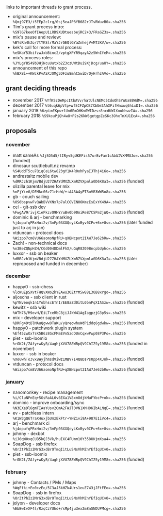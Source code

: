 
links to important threads to grant process.

* original announcement: `%Qmj97E3/i5EEp2c1rg/0sj5eaJP3YB682rJTvRWuvB0=.sha256`
* Tim's grant process intro: `%S9lG7keeOfIAepU1LRD9XUDtuesbejRC2+3/FRaGZ3s=.sha256`
* mix's pause and review: `%BYsRn4hZo/7tYKSlrMaYJrGEQlGYaZnhejVvMT3KV/w=.sha256`
* kek's call for more formal process: `%eSKaY53bifzwJxbBinc2/vptgXPYR9qayA2z5WnIfeM=.sha256`
* mix's process roles: `%JYLgY8549bDHjNcuUutxb2Z3czUWtDui9XjDcg/uaUY=.sha256`
* announcement of this repo `%hBX8i++KWckPvASXJOMg5DFzu8mhC5wiD/OyHrhzAVo=.sha256`

## grant deciding threads

* november 2017 `%YfKSzDeMpcItbAVv/hatUlcNEMc5CdoOhSYuUa8BWdM=.sha256`
* december 2017 `%t6uqk6pV4p+wfSCFZpCB7XbUe2AhXPifHnxwq6hLxDI=.sha256`
* january 2018 `%6zpLmEKpwrlUn6EmOHKv0WIDzsr8ncdKW1XoubhwzIA=.sha256`
* february 2018 `%S9kouPjQh4w8+P2s26kW6getgpZeSKc3OhxTmXU1EcA=.sha256`

## proposals

### november

* matt sameAs `%JjSO5d5/lIRyv5gUKEFis57urBvFam1cAbAIVXMMGJo=.sha256` (funded)
* dinosaur scuttlebutt.nz revamp `%S4UddT5cu7QiqCeL6tw823gY1K4R0ohPyaIJThj4i6o=.sha256`
* andrestaltz mobile dev `%dRRJzh1KjmVBdjU27ZHAYdMXZLXmRZVXpmla0D6K8aI=.sha256` (funded)
* olizilla parental leave for mix `%nFjYiv0/DEMkc06z71rHeW/+iA43A4yPT8oVB3WW5o8=.sha256`
* gb - couch sailing `%OS0bspvwFvQWbBVVXNx7p7alCGVEN06KmzEsExYK49A=.sha256`
* cel - git-ssb dev `%FwgAV9rivjXiePkzvO9HY/uBv0b90miReB7CSPm2jWQ=.sha256` (funded)
* dominic & arj - benchmarking `%j4opufqPRxHoi2v/3mFp03XGQcyLKxByv0CPu+6x+8s=.sha256` (later funded just to arj in jan)
* vtduncan - protocol docs `%Wizpo7cm8VU66aomoNpfRU+qXBNcpot2IAW7Je62bRw=.sha256`
* Zach! - non-technical docs `%n3BeZQNpHZH/CGd004DDmlFhX/uGqR8Z09BncpbUphc=.sha256`
* luxxor - ssb on beaker `%dRRJzh1KjmVBdjU27ZHAYdMXZLXmRZVXpmla0D6K8aI=.sha256` (later reproposed and funded in december)

### december

* happy0 - ssb-chess `%lcWuEpSXVtFHQvXWo2kYEAwu3OZtYM5w88L3OB8xrgo=.sha256`
* aljoscha - ssb client in rust `%pYNveoqk1n1YobhscETnI/EE8aZd0itL0bnPqXIASzw=.sha256` (funded)
* kewitz - ssb wiki `%WTh76/M9ovH/EiLTceRbC8jiJJkW41AgIagpzjG3p5s=.sha256`
* mix - developer support `%DRFg49tBlMAuQgww0TaKu/yQreowhuWdP1ddq6gdwkw=.sha256` (funded)
* happy0 - patchwork plugin system `%Ef45zwOx7sK5B6z8GcFMaEVn5zdDUnCqxwPwp08P3Po=.sha256`
* piet - ssb-loomio `%rGK2t/ZAfy+wKyB/4aghjXVU788WRpQV9ChIZSy19M8=.sha256` (funded in november)
* luxxor - ssb in beaker `%XouwhTo3vxBWyjhmsdViwz1MBV7I4Q8DsPs0pp4XJnk=.sha256` (funded)
* vtduncan - protocol docs `%Wizpo7cm8VU66aomoNpfRU+qXBNcpot2IAW7Je62bRw=.sha256` (funded)

### january

* nanomonkey - recipe management `%i/CluNPnEq+5GsRaAL6v6EXa1V8xm8djkMuFYbcP+ok=.sha256` (funded)
* dominic - improve onboarding/sync `%N3EXe9l6gmTIAaYUsv2OmA2FWJl0VN1XMH0KIbALNqE=.sha256` (funded)
* ev - patchless intern `%K1W3gQ6TraX4uxjbUmzEkFtr+YNZ1vi9A+987E1iVc4=.sha256`
* arj - benchmark ci `%j4opufqPRxHoi2v/3mFp03XGQcyLKxByv0CPu+6x+8s=.sha256` (funded)
* johnny - dexbot `%iJ0qW0xqCUB5kQJ3Vk/huIXC4FUmm10Y358UKjmXsa4=.sha256`
* SoapDog - ssb firefox `%OrZtPhIz2MrG3xdBrOTmqIitLuSNsVhMZnYEfIqUCv0=.sha256`
* piet - ssb-loomio `%rGK2t/ZAfy+wKyB/4aghjXVU788WRpQV9ChIZSy19M8=.sha256` (funded)

### february

* johnny -  Contacts / PMs / Maps `%WqFfki+Eo0czEo/5C3aJ3kHZk4Urs1euZ743jJFtFEo=.sha256`
* SoapDog - ssb in firefox `%OrZtPhIz2MrG3xdBrOTmqIitLuSNsVhMZnYEfIqUCv0=.sha256`
* jolyon - developer docs `%EbEwIvXF4l/RzqCzYUhd+/sMp4ju3ex2m8nSNDUPMcg=.sha256`


